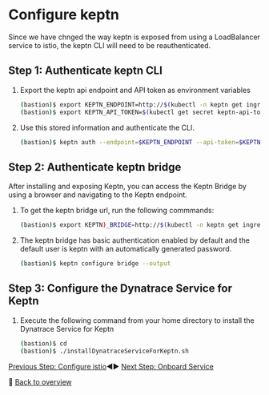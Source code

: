 # Configure keptn

Since we have chnged the way keptn is exposed from using a LoadBalancer service to istio, the keptn CLI will need to be reauthenticated.

## Step 1: Authenticate keptn CLI

1. Export the keptn api endpoint and API token as environment variables

    ```bash
    (bastion)$ export KEPTN_ENDPOINT=http://$(kubectl -n keptn get ingress api-keptn-ingress -ojsonpath='{.spec.rules[0].host}')/api
    (bastion)$ export KEPTN_API_TOKEN=$(kubectl get secret keptn-api-token -n keptn -ojsonpath='{.data.keptn-api-token}' | base64 --decode)
    ```

1. Use this stored information and authenticate the CLI.

    ```bash
    (bastion)$ keptn auth --endpoint=$KEPTN_ENDPOINT --api-token=$KEPTN_API_TOKEN
    ```

## Step 2: Authenticate keptn bridge

After installing and exposing Keptn, you can access the Keptn Bridge by using a browser and navigating to the Keptn endpoint.

1. To get the keptn bridge url, run the following commmands:

    ```bash
    (bastion)$ export KEPTN)_BRIDGE=http://$(kubectl -n keptn get ingress api-keptn-ingress -ojsonpath='{.spec.rules[0].host}')/bridge
    ```

1. The keptn bridge has basic authentication enabled by default and the default user is keptn with an automatically generated password.

    ```bash
    (bastion)$ keptn configure bridge --output
    ```

## Step 3: Configure the Dynatrace Service for Keptn

1. Execute the following command from your home directory to install the Dynatrace Service for Keptn

    ```bash
    (bastion)$ cd
    (bastion)$ ./installDynatraceServiceForKeptn.sh
    ```

[Previous Step: Configure istio](../02_Configure_Istio):arrow_backward::arrow_forward: [Next Step: Onboard Service](../04_Onboard_Service)

:arrow_up_small: [Back to overview](../)